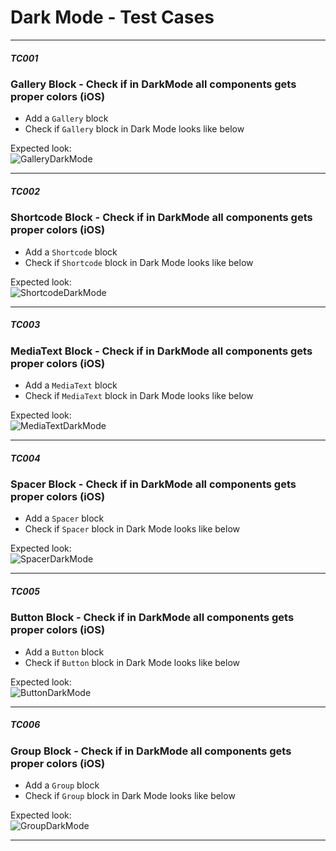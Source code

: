# Dark Mode - Test Cases

--------------------------------------------------------------------------------

##### TC001

### Gallery Block - Check if in DarkMode all components gets proper colors (iOS)

-   Add a `Gallery` block
-   Check if `Gallery` block in Dark Mode looks like below

Expected look:  
![GalleryDarkMode](../resources/Gallery-dark-mode.png)

--------------------------------------------------------------------------------

##### TC002

### Shortcode Block - Check if in DarkMode all components gets proper colors (iOS)

-   Add a `Shortcode` block
-   Check if `Shortcode` block in Dark Mode looks like below

Expected look:  
![ShortcodeDarkMode](../resources/shortcode-dark-mode.png)

--------------------------------------------------------------------------------

##### TC003

### MediaText Block - Check if in DarkMode all components gets proper colors (iOS)

-   Add a `MediaText` block
-   Check if `MediaText` block in Dark Mode looks like below

Expected look:  
![MediaTextDarkMode](../resources/mediatext-dark-mode.png)

--------------------------------------------------------------------------------

##### TC004

### Spacer Block - Check if in DarkMode all components gets proper colors (iOS)

-   Add a `Spacer` block
-   Check if `Spacer` block in Dark Mode looks like below

Expected look:  
![SpacerDarkMode](../resources/spacer-dark-mode.png)

--------------------------------------------------------------------------------

##### TC005

### Button Block - Check if in DarkMode all components gets proper colors (iOS)

-   Add a `Button` block
-   Check if `Button` block in Dark Mode looks like below

Expected look:  
![ButtonDarkMode](../resources/button-dark-mode.png)

--------------------------------------------------------------------------------

##### TC006

### Group Block - Check if in DarkMode all components gets proper colors (iOS)

-   Add a `Group` block
-   Check if `Group` block in Dark Mode looks like below

Expected look:  
![GroupDarkMode](../resources/group-dark-mode.png)

--------------------------------------------------------------------------------